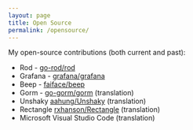 ```yaml
---
layout: page
title: Open Source
permalink: /opensource/
---
```


My open-source contributions (both current and past):

* Rod - [go-rod/rod](https://github.com/go-rod/rod)
* Grafana - [grafana/grafana](https://github.com/grafana/grafana)
* Beep - [faiface/beep](https://github.com/faiface/beep)
* Gorm - [go-gorm/gorm](https://github.com/go-gorm/gorm) (translation)
* Unshaky [aahung/Unshaky](https://github.com/aahung/Unshaky) (translation)
* Rectangle [rxhanson/Rectangle](https://github.com/rxhanson/Rectangle) (translation)
* Microsoft Visual Studio Code (translation)

